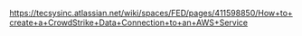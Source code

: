 https://tecsysinc.atlassian.net/wiki/spaces/FED/pages/411598850/How+to+create+a+CrowdStrike+Data+Connection+to+an+AWS+Service